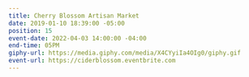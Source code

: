 ```yaml
---
title: Cherry Blossom Artisan Market
date: 2019-01-10 18:39:00 -05:00
position: 15
event-date: 2022-04-03 14:00:00 -04:00
end-time: 05PM
giphy-url: https://media.giphy.com/media/X4CYyiIa4OIg0/giphy.gif
event-url: https://ciderblossom.eventbrite.com
---
```


